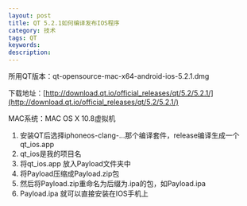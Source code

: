 ```yaml
---
layout: post
title: QT 5.2.1如何编译发布IOS程序
category: 技术
tags: QT
keywords: 
description: 
---
```


所用QT版本：qt-opensource-mac-x64-android-ios-5.2.1.dmg

下载地址：[http://download.qt.io/official_releases/qt/5.2/5.2.1/](http://download.qt.io/official_releases/qt/5.2/5.2.1/)

MAC系统：MAC OS X 10.8虚拟机

1. 安装QT后选择iphoneos-clang-...那个编译套件，release编译生成一个 qt_ios.app
2. qt_ios是我的项目名
3. 将qt_ios.app 放入Payload文件夹中
4. 将Payload压缩成Payload.zip包
5. 然后将Payload.zip重命名为后缀为.ipa的包，如Payload.ipa
6. Payload.ipa 就可以直接安装在IOS手机上